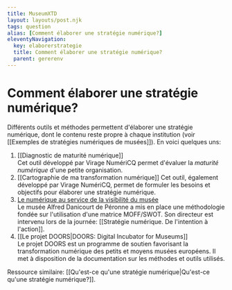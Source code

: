 ```yaml
---
title: MuseumXTD
layout: layouts/post.njk
tags: question
alias: [Comment élaborer une stratégie numérique?]
eleventyNavigation:
  key: elaborerstrategie
  title: Comment élaborer une stratégie numérique?
  parent: gererenv
---
```

# **Comment élaborer une stratégie numérique?**
Différents outils et méthodes permettent d'élaborer une stratégie numérique, dont le contenu reste propre à chaque institution (voir [[Exemples de stratégies numériques de musées]]).
En voici quelques uns: 

1. [[Diagnostic de maturité numérique]]   
   Cet outil développé par Virage NumériCQ permet d'évaluer la *maturité numérique* d'une petite organisation. 
2. [[Cartographie de ma transformation numérique]]
   Cet outil, également développé par Virage NumériCQ, permet de formuler les besoins et objectifs pour élaborer une stratégie numérique. 
3. [Le numérique au service de la visibilité du musée](https://www.culture.gouv.fr/Media/Thematiques/Musees/Colloques-Journees-d-etudes/Strategie-numerique-dans-les-musees/Intervention-de-M.-David-de-Sousa)   
   Le musée Alfred Danicourt de Péronne a mis en place une méthodologie fondée sur l'utilisation d'une matrice MOFF/SWOT. Son directeur est intervenu lors de la journée: [[Stratégie numérique. De l'intention à l'action]].   
4. [[Le projet DOORS|DOORS: Digital Incubator for Museums]]   
   Le projet DOORS est un programme de soutien favorisant la transformation numérique des petits et moyens musées européens. Il met à disposition de la documentation sur les méthodes et outils utilisés. 


Ressource similaire: [[Qu'est-ce qu'une stratégie numérique|Qu'est-ce qu'une stratégie numérique?]].   
